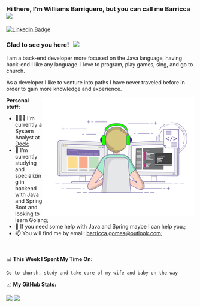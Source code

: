 ### Hi there, I'm Williams Barriquero, but you can call me Barricca <img src="https://media.giphy.com/media/hvRJCLFzcasrR4ia7z/giphy.gif" width="25px">

[![Linkedin Badge](https://img.shields.io/badge/-LinkedIn-0e76a8?style=flat-square&logo=Linkedin&logoColor=white)](https://www.linkedin.com/in/williamsbgomes)

### Glad to see you here! &nbsp; ![](https://visitor-badge.glitch.me/badge?page_id=wwwgomes.wwwgomes)

I am a back-end developer more focused on the Java language, having back-end I like any language. I love to program, play games, sing, and go to church.

As a developer I like to venture into paths I have never traveled before in order to gain more knowledge and experience.

<img align="right" alt="GIF" src="https://github.com/wwwgomes/wwwgomes/blob/main/coding.gif?raw=true" width="408" height="318" />
  

**Personal stuff:**

- 👨🏻‍💻 I'm currently a System Analyst at [Dock](https://www.linkedin.com/company/dock-community);
- 🚀 I'm currently studying and specializing in backend with Java and Spring Boot and looking to learn Golang;
- 💬 If you need some help with Java and Spring maybe I can help you.;
- 📫 You will find me by email: barricca.gomes@outlook.com;

</br>

📊 **This Week I Spent My Time On:**
<!--START_SECTION:waka-->
```text
Go to church, study and take care of my wife and baby on the way
```
<!--END_SECTION:waka-->

📈 **My GitHub Stats:**

<p>
  <img height="180em" src="https://github-readme-stats.vercel.app/api?username=wwwgomes&show_icons=true&hide_border=true&count_private=true&include_all_commits=true&theme=github_dark" />
  <img height="180em" src="https://github-readme-stats.vercel.app/api/top-langs/?username=wwwgomes&exclude_repo=KNN-Image-Classification&show_icons=true&hide_border=true&layout=compact&langs_count=10&theme=github_dark"/>
</p>




